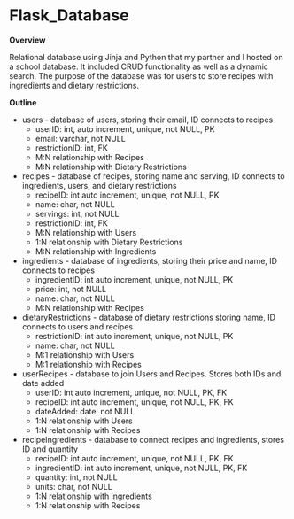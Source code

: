 # Flask_Database
**Overview**

Relational database using Jinja and Python that my partner and I hosted on a school database. It included CRUD functionality as well as a dynamic search.
The purpose of the database was for users to store recipes with ingredients and dietary restrictions.


**Outline**
  * users - database of users, storing their email, ID connects to recipes
    - userID: int, auto increment, unique, not NULL, PK
    - email: varchar, not NULL
    - restrictionID: int, FK
    - M:N relationship with Recipes
    - M:N relationship with Dietary Restrictions
  * recipes - database of recipes, storing name and serving, ID connects to ingredients,
    users, and dietary restrictions
    - recipeID: int auto increment, unique, not NULL, PK
    - name: char, not NULL
    - servings: int, not NULL
    - restrictionID: int, FK
    - M:N relationship with Users
    - 1:N relationship with Dietary Restrictions
    - M:N relationship with Ingredients
  * ingredients - database of ingredients, storing their price and name, ID connects to recipes
    - ingredientID: int auto increment, unique, not NULL, PK
    - price: int, not NULL
    - name: char, not NULL
    - M:N relationship with Recipes
  * dietaryRestrictions - database of dietary restrictions storing name, ID connects to users and recipes
    - restrictionID: int auto increment, unique, not NULL, PK
    - name: char, not NULL
    - M:1 relationship with Users
    - M:1 relationship with Recipes
  * userRecipes - database to join Users and Recipes. Stores both IDs and date added
    - userID: int auto increment, unique, not NULL, PK, FK
    - recipeID: int auto increment, unique, not NULL, PK, FK
    - dateAdded: date, not NULL
    - 1:N relationship with Users
    - 1:N relationship with Recipes
  * recipeIngredients - database to connect recipes and ingredients, stores ID and quantity
    - recipeID: int auto increment, unique, not NULL, PK, FK
    - ingredientID: int auto increment, unique, not NULL, PK, FK
    - quantity: int, not NULL
    - units: char, not NULL
    - 1:N relationship with ingredients
    - 1:N relationship with Recipes

